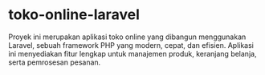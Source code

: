 # toko-online-laravel
Proyek ini merupakan aplikasi toko online yang dibangun menggunakan Laravel, sebuah framework PHP yang modern, cepat, dan efisien. Aplikasi ini menyediakan fitur lengkap untuk manajemen produk, keranjang belanja, serta pemrosesan pesanan. 
